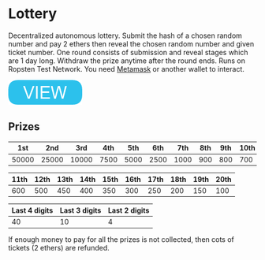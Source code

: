 # Lottery

Decentralized autonomous lottery. Submit the hash of a chosen random number and pay 2 ethers then reveal the chosen random number and given ticket number. One round consists of submission and reveal stages which are 1 day long. Withdraw the prize anytime after the round ends. Runs on Ropsten Test Network. You need [Metamask](https://metamask.io/) or another wallet to interact.

[![button](view.png)](lottery.html)

## Prizes

|1st|2nd|3rd|4th|5th|6th|7th|8th|9th|10th|
|---|---|---|---|---|---|---|---|---|---|
|50000|25000|10000|7500|5000|2500|1000|900|800|700|

|11th|12th|13th|14th|15th|16th|17th|18th|19th|20th|
|---|---|---|---|---|---|---|---|---|---|
|600|500|450|400|350|300|250|200|150|100|

|Last 4 digits|Last 3 digits|Last 2 digits|
|---|---|---|
|40|10|4|

If enough money to pay for all the prizes is not collected, then cots of tickets (2 ethers) are refunded.
